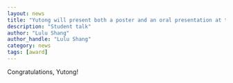 ```yaml
---
layout: news
title: "Yutong will present both a poster and an oral presentation at the upcoming 2025 CTOS Annual Meeting!"
description: "Student talk"
author: "Lulu Shang"
author_handle: "Lulu Shang"
category: news
tags: [award]
---
```


Congratulations, Yutong!
